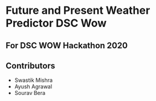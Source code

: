 # Future and Present Weather Predictor DSC Wow
## For DSC WOW Hackathon 2020
## Contributors
- Swastik Mishra
- Ayush Agrawal
- Sourav Bera
